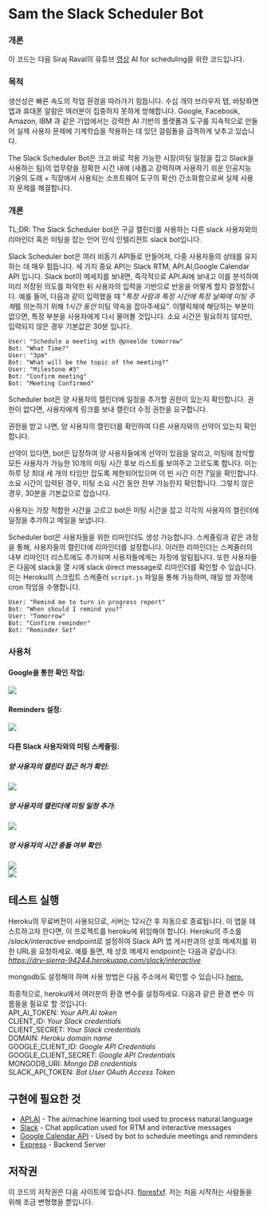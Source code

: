 # Sam the Slack Scheduler Bot

### 개론

이 코드는 다음 Siraj Raval의 유튜브 [영상](https://www.youtube.com/watch?v=nvLJq4GnCg4&feature=youtu.be) AI for scheduling을 위한 코드입니다.

### 목적

생산성은 빠른 속도의 작업 환경을 따라가기 힘듭니다. 수십 개의 브라우저 탭, 바탕화면 앱과 휴대폰 알람은 여러분이 집중하지 못하게 방해합니다. Google, Facebook, Amazon, IBM 과 같은 기업에서는 강력한 AI 기반의 플랫폼과 도구를 지속적으로 만들어 실제 사용자 문제에 기계학습을 적용하는 데 있던 걸림돌을 급격하게 낮추고 있습니다.

The Slack Scheduler Bot은 크고 바로 적용 가능한 시장(미팅 일정을 잡고 Slack을 사용하는 팀)의 업무량을 정확한 시간 내에 (새롭고 강력하며 사용하기 쉬운 인공지능 기술의 도래 + 직장에서 사용되는 소프트웨어 도구의 확산) 간소화함으로써 실제 사용자 문제를 해결합니다.


### 개론

TL;DR: The Slack Scheduler bot은 구글 캘린더를 사용하는 다른 slack 사용자와의 리마인더 혹은 미팅을 잡는 언어 인식 인텔리젼트 slack bot입니다.

Slack Scheduler bot은 여러 비동기 API들로 만들어져, 다중 사용자들의 상태를 유지하는 데 매우 힘듭니다. 세 가지 중요 API는 Slack RTM, API.AI,Google Calendar API 입니다. Slack bot이 메세지를 보내면, 즉각적으로 API.AI에 보내고 이를 분석하여 미리 저장된 의도를 파악한 뒤 사용자의 입력을 기반으로 반응을 어떻게 할지 결정합니다. 예를 들어, 다음과 같이 입력했을 때 "*특정 사람과* *특정 시간에* *특정 날짜에* *미팅 주제*를 의논하기 위해 *1시간 동안* 미팅 약속을 잡아주세요". 이탤릭체에 해당하는 부분이 없으면, 특정 부분을 사용자에게 다시 물어볼 것입니다. 소요 시간은 필요하지 않지만, 입력되지 않은 경우 기본값은 30분 입니다.
  
```Example:  
User: "Schedule a meeting with @pneelde tomorrow"  
Bot: "What Time?"  
User: "3pm"  
Bot: "What will be the topic of the meeting?"  
User: "Milestone #3"  
Bot: "Confirm meeting"  
Bot: "Meeting Confirmed"  
```
  
  
Scheduler bot은 양 사용자의 캘린더에 일정을 추가할 권한이 있는지 확인합니다. 권한이 없다면, 사용자에게 링크를 보내 캘린더 수정 권한을 요구합니다.
  
권한을 받고 나면, 양 사용자의 캘린더를 확인하여 다른 사용자와의 선약이 있는지 확인합니다.

선약이 있다면, bot은 답장하여 양 사용자들에게 선약이 있음을 알리고, 미팅에 참석할 모든 사용자가 가능한 10개의 미팅 시간 후보 리스트를 보여주고 고르도록 합니다. 이는 하루 당 최대 세 개의 타임만 잡도록 제한되어있으며 이 빈 시간 이전 7일을 확인합니다. 소요 시간이 입력된 경우, 미팅 소요 시간 동안 전부 가능한지 확인합니다. 그렇지 않은 경우, 30분을 기본값으로 잡습니다.

사용자는 가장 적합한 시간을 고르고 bot은 미팅 시간을 잡고 각각의 사용자의 캘린더에 일정을 추가하고 메일을 보냅니다. 
  
Scheduler bot은 사용자들을 위한 리마인더도 생성 가능합니다. 스케줄링과 같은 과정을 통해, 사용자들의 캘린더에 리마인더를 설정합니다. 이러한 리마인더는 스케줄러의 내부 리마인더 리스트에도 추가되며 사용자들에게는 자정에 알림됩니다. 또한 사용자들은 다음에 slack을 열 시에 slack direct message로 리마인더를 확인할 수 있습니다. 이는 Heroku의 스크립트 스케줄러 `script.js` 파일을 통해 가능하며, 매일 밤 자정에 cron 작업을 수행합니다. 
  
```Example:  
User: "Remind me to turn in progress report"  
Bot: "When should I remind you?"  
User: "Tomorrow"  
Bot: "Confirm reminder"  
Bot: "Reminder Set"  
```

### 사용처

#### Google을 통한 확인 작업:  
![](https://cl.ly/1u3x1y2Y1W1u/Screen%20Recording%202017-08-01%20at%2008.12%20PM.gif)

#### Reminders 설정:  
![](https://cl.ly/0T3Z3c0m2n2k/Screen%20Recording%202017-08-01%20at%2008.22%20PM.gif)

#### 다른 Slack 사용자와의 미팅 스케줄링:

##### 양 사용자의 캘린더 접근 허가 확인:  
![](https://cl.ly/1p39180G0a0O/Screen%20Recording%202017-08-01%20at%2008.25%20PM.gif)

##### 양 사용자의 캘린더에 미팅 일정 추가:  
![](https://cl.ly/0g200n0I2w1M/Screen%20Recording%202017-08-01%20at%2008.32%20PM.gif)

##### 양 사용자의 시간 충돌 여부 확인:  
![](https://cl.ly/3S1N0q2a1W0b/Screen%20Recording%202017-08-01%20at%2008.40%20PM.gif)  
![](https://cl.ly/0o401z1J2k2k/Screen%20Recording%202017-08-01%20at%2008.48%20PM.gif)


## 테스트 실행

Heroku의 무료버전이 사용되므로, 서버는 12시간 후 자동으로 종료됩니다. 이 앱을 테스트하고자 한다면, 이 프로젝트를 heroku에 위임해야 합니다. Heroku의 주소를 */slack/interactive* endpoint로 설정하여 Slack API 앱 게시판과의 상호 메세지를 위한 URL을 요청하세요. 예를 들면, 제 상호 메세지 endpoint는 다음과 같습니다:  
*https://dry-sierra-94244.herokuapp.com/slack/interactive*  
  
mongodb도 설정해야 하며 사용 방법은 다음 주소에서 확인할 수 있습니다.[here.](http://fredrik.anderzon.se/2017/01/17/setting-up-a-free-mongodb-database-on-mlab-and-connecting-to-it-with-node-js/)  

최종적으로, heroku에서 여러분의 환경 변수를 설정하세요. 다음과 같은 환경 변수 이름들을 필요로 할 것입니다:  
API_AI_TOKEN: *Your API.AI token*  
CLIENT_ID: *Your Slack credentials*  
CLIENT_SECRET: *Your Slack credentials*  
DOMAIN: *Heroku domain name*  
GOOGLE_CLIENT_ID: *Google API Credentials*  
GOOGLE_CLIENT_SECRET: *Google API Credentials*  
MONGODB_URI: *Mongo DB credentials*  
SLACK_API_TOKEN: *Bot User OAuth Access Token*  


## 구현에 필요한 것

* [API.AI](https://api.ai/) - The ai/machine learning tool used to process natural language  
* [Slack](https://api.slack.com/) - Chat application used for RTM and interactive messages
* [Google Calendar API](https://developers.google.com/google-apps/calendar/) - Used by bot to schedule meetings and reminders  
* [Express](https://expressjs.com/) - Backend Server  


## 저작권

이 코드의 저작권은 다음 사이트에 있습니다. [floresfxf](https://www.youtube.com/watch?v=nvLJq4GnCg4&feature=youtu.be). 저는 처음 시작하는 사람들을 위해 조금 변형했을 뿐입니다.
